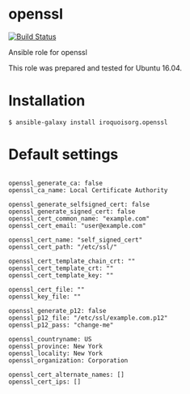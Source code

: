 # openssl

[![Build Status](https://travis-ci.com/iroquoisorg/ansible-role-openssl.svg?branch=master)](https://travis-ci.com/iroquoisorg/ansible-role-memcached)

Ansible role for openssl

This role was prepared and tested for Ubuntu 16.04.

# Installation

`$ ansible-galaxy install iroquoisorg.openssl`

# Default settings

```

openssl_generate_ca: false
openssl_ca_name: Local Certificate Authority

openssl_generate_selfsigned_cert: false
openssl_generate_signed_cert: false
openssl_cert_common_name: "example.com"
openssl_cert_email: "user@example.com"

openssl_cert_name: "self_signed_cert"
openssl_cert_path: "/etc/ssl/"

openssl_cert_template_chain_crt: ""
openssl_cert_template_crt: ""
openssl_cert_template_key: ""

openssl_cert_file: ""
openssl_key_file: ""

openssl_generate_p12: false
openssl_p12_file: "/etc/ssl/example.com.p12"
openssl_p12_pass: "change-me"

openssl_countryname: US
openssl_province: New York
openssl_locality: New York
openssl_organization: Corporation

openssl_cert_alternate_names: []
openssl_cert_ips: []

```
